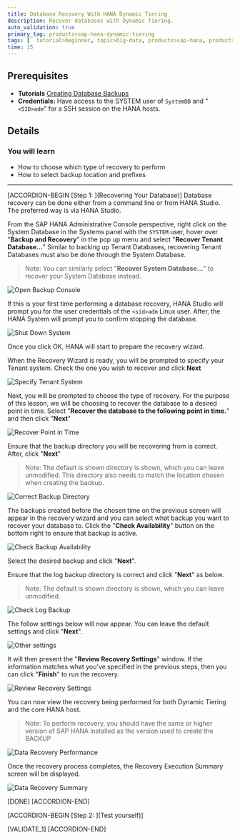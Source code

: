 ```yaml
---
title: Database Recovery With HANA Dynamic Tiering
description: Recover databases with Dynamic Tiering.
auto_validation: true
primary_tag: products>sap-hana-dynamic-tiering
tags: [  tutorial>beginner, topic>big-data, products>sap-hana, products>sap-hana-dynamic-tiering, products>sap-hana-studio ]
time: 15
---
```


## Prerequisites
 - **Tutorials** [Creating Database Backups](https://www.sap.com/)
 - **Credentials:** Have access to the SYSTEM user of  `SystemDB` and "`<SID>adm`" for a SSH session on the HANA hosts.


## Details
### You will learn
- How to choose which type of recovery to perform
- How to select backup location and prefixes


---

[ACCORDION-BEGIN [Step 1: ](Recovering Your Database)]
Database recovery can be done either from a command line or from HANA Studio. The preferred way is via HANA Studio.

From the SAP HANA Administrative Console perspective, right click on the System Database in the Systems panel with the `SYSTEM` user, hover over "**Backup and Recovery**" in the pop up menu and select "**Recover Tenant Database...**" Similar to backing up Tenant Databases, recovering Tenant Databases must also be done through the System Database.

> Note: You can similarly select "**Recover System Database...**" to recover your System Database instead.

![Open Backup Console](open-backup-console.png)

If this is your first time performing a database recovery, HANA Studio will prompt you for the user credentials of the `<sid>adm` Linux user. After, the HANA System will prompt you to confirm stopping the database.

![Shut Down System](shut-down-hana.png)

Once you click OK, HANA will start to prepare the recovery wizard.

When the Recovery Wizard is ready, you will be prompted to specify your Tenant system. Check the one you wish to recover and click **Next**

![Specify Tenant System](specify-tenant-database.png)

Next, you will be prompted to choose the type of recovery. For the purpose of this lesson, we will be choosing to recover the database to a desired point in time. Select "**Recover the database to the following point in time.**" and then click "**Next**"

![Recover Point in Time](recovery-time-point.png)

Ensure that the backup directory you will be recovering from is correct. After, click "**Next**"

> Note: The default is shown directory is shown, which you can leave unmodified. This directory also needs to match the location chosen when creating the backup.

![Correct Backup Directory](correct-backup-dir.png)

The backups created before the chosen time on the previous screen will appear in the recovery wizard and you can select what backup you want to recover your database to. Click the "**Check Availability**" button on the bottom right to ensure that backup is active.

![Check Backup Availability](check-backup-availability.png)

Select the desired backup and click "**Next**".

Ensure that the log backup directory is correct and click "**Next**" as below.

> Note: The default is shown directory is shown, which you can leave unmodified.

![Check Log Backup](log-backup.png)

The follow settings below will now appear. You can leave the default settings and click "**Next**".

![Other settings](other-settings.png)

It will then present the "**Review Recovery Settings**" window. If the information matches what you've specified in the previous steps, then you can click "**Finish**" to run the recovery.

![Review Recovery Settings](review-recovery-settings.png)

You can now view the recovery being performed for both Dynamic Tiering and the core HANA host.

> Note: To perform recovery, you should have the same or higher version of SAP HANA installed as the version used to create the BACKUP

![Data Recovery Performance](watch-data-recovery.png)

Once the recovery process completes, the Recovery Execution Summary screen will be displayed.

![Data Recovery Summary](recovery-summary.png)


[DONE]
[ACCORDION-END]


[ACCORDION-BEGIN [Step 2: ](Test yourself)]

[VALIDATE_1]
[ACCORDION-END]
